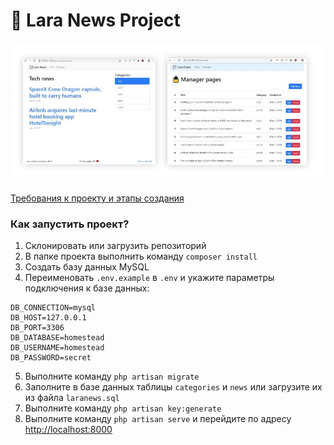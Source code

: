 # 📰 Lara News Project

![laranews](laranews.jpg)

[Требования к проекту и этапы создания](story.md)

### Как запустить проект?
1. Склонировать или загрузить репозиторий
2. В папке проекта выполнить команду `composer install`
3. Создать базу данных MySQL
4. Переименовать `.env.example` в  `.env` и укажите параметры подключения к базе данных:
```
DB_CONNECTION=mysql
DB_HOST=127.0.0.1
DB_PORT=3306
DB_DATABASE=homestead
DB_USERNAME=homestead
DB_PASSWORD=secret
```
5. Выполните команду `php artisan migrate`
6. Заполните в базе данных таблицы `categories` и `news` или загрузите их из файла `laranews.sql`
7. Выполните команду `php artisan key:generate`
8. Выполните команду `php artisan serve` и перейдите по адресу [http://localhost:8000](http://localhost:8000)
